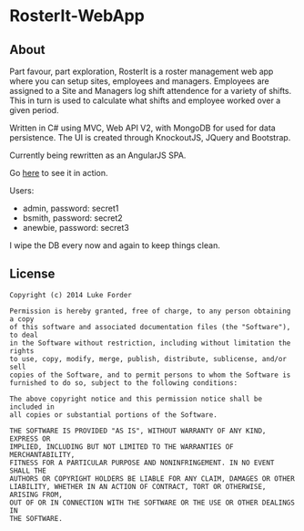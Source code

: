 RosterIt-WebApp
=============
About
-------

Part favour, part exploration, RosterIt is a roster management web app where you can setup sites, employees and managers. Employees are assigned to a Site and Managers log shift attendence for a variety of shifts. This in turn is used to calculate what shifts and employee worked over a given period.

Written in C# using MVC, Web API V2, with MongoDB for used for data persistence. The UI is created through KnockoutJS, JQuery and Bootstrap.

Currently being rewritten as an AngularJS SPA.

Go [here](http://luke-forder-rosterit-knockout.azurewebsites.net) to see it in action.

Users:
- admin, password: secret1
- bsmith, password: secret2
- anewbie, password: secret3

I wipe the DB every now and again to keep things clean.

License
--------

``` text
Copyright (c) 2014 Luke Forder

Permission is hereby granted, free of charge, to any person obtaining a copy
of this software and associated documentation files (the "Software"), to deal
in the Software without restriction, including without limitation the rights
to use, copy, modify, merge, publish, distribute, sublicense, and/or sell
copies of the Software, and to permit persons to whom the Software is
furnished to do so, subject to the following conditions:

The above copyright notice and this permission notice shall be included in
all copies or substantial portions of the Software.

THE SOFTWARE IS PROVIDED "AS IS", WITHOUT WARRANTY OF ANY KIND, EXPRESS OR
IMPLIED, INCLUDING BUT NOT LIMITED TO THE WARRANTIES OF MERCHANTABILITY,
FITNESS FOR A PARTICULAR PURPOSE AND NONINFRINGEMENT. IN NO EVENT SHALL THE
AUTHORS OR COPYRIGHT HOLDERS BE LIABLE FOR ANY CLAIM, DAMAGES OR OTHER
LIABILITY, WHETHER IN AN ACTION OF CONTRACT, TORT OR OTHERWISE, ARISING FROM,
OUT OF OR IN CONNECTION WITH THE SOFTWARE OR THE USE OR OTHER DEALINGS IN
THE SOFTWARE.
```